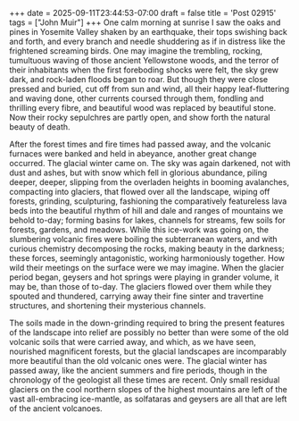 +++
date = 2025-09-11T23:44:53-07:00
draft = false
title = 'Post 02915'
tags = ["John Muir"]
+++
One calm morning at sunrise I saw the oaks and pines in Yosemite Valley shaken by an earthquake, their tops swishing back and forth, and every branch and needle shuddering as if in distress like the frightened screaming birds. One may imagine the trembling, rocking, tumultuous waving of those ancient Yellowstone woods, and the terror of their inhabitants when the first foreboding shocks were felt, the sky grew dark, and rock-laden floods began to roar. But though they were close pressed and buried, cut off from sun and wind, all their happy leaf-fluttering and waving done, other currents coursed through them, fondling and thrilling every fibre, and beautiful wood was replaced by beautiful stone. Now their rocky sepulchres are partly open, and show forth the natural beauty of death.

After the forest times and fire times had passed away, and the volcanic furnaces were banked and held in abeyance, another great change occurred. The glacial winter came on. The sky was again darkened, not with dust and ashes, but with snow which fell in glorious abundance, piling deeper, deeper, slipping from the overladen heights in booming avalanches, compacting into glaciers, that flowed over all the landscape, wiping off forests, grinding, sculpturing, fashioning the comparatively featureless lava beds into the beautiful rhythm of hill and dale and ranges of mountains we behold to-day; forming basins for lakes, channels for streams, few soils for forests, gardens, and meadows. While this ice-work was going on, the slumbering volcanic fires were boiling the subterranean waters, and with curious chemistry decomposing the rocks, making beauty in the darkness; these forces, seemingly antagonistic, working harmoniously together. How wild their meetings on the surface were we may imagine. When the glacier period began, geysers and hot springs were playing in grander volume, it may be, than those of to-day. The glaciers flowed over them while they spouted and thundered, carrying away their fine sinter and travertine structures, and shortening their mysterious channels.

The soils made in the down-grinding required to bring the present features of the landscape into relief are possibly no better than were some of the old volcanic soils that were carried away, and which, as we have seen, nourished magnificent forests, but the glacial landscapes are incomparably more beautiful than the old volcanic ones were. The glacial winter has passed away, like the ancient summers and fire periods, though in the chronology of the geologist all these times are recent. Only small residual glaciers on the cool northern slopes of the highest mountains are left of the vast all-embracing ice-mantle, as solfataras and geysers are all that are left of the ancient volcanoes.
